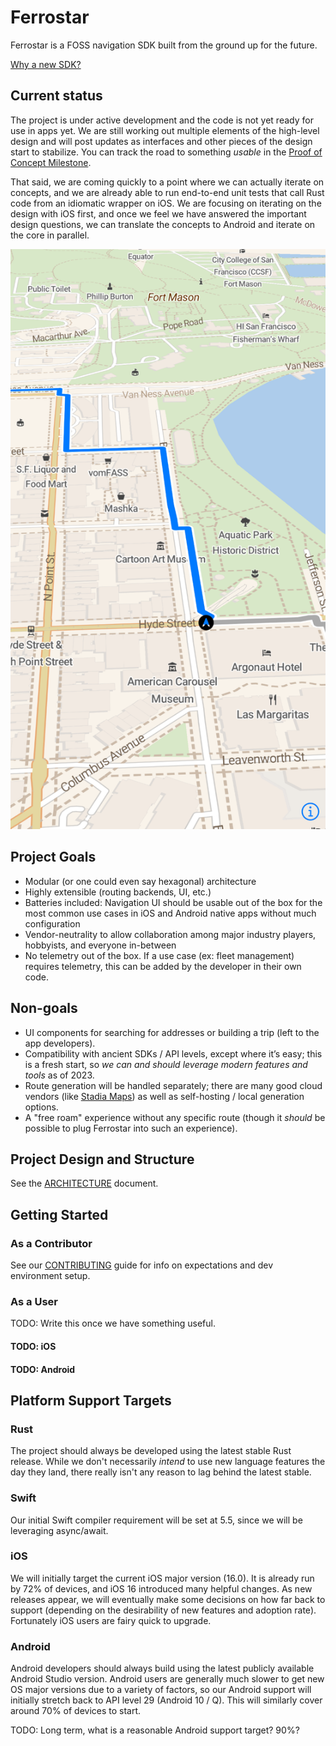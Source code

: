 # Ferrostar

Ferrostar is a FOSS navigation SDK built from the ground up for the future.

[Why a new SDK?](https://stadiamaps.notion.site/Next-Gen-Navigation-SDK-f16f987bfa5a455296b0671636033cdb)

## Current status

The project is under active development and the code is not yet ready for use in apps yet.
We are still working out multiple elements of the high-level design and will post updates as interfaces and other
pieces of the design start to stabilize. You can track the road to something _usable_ in the
[Proof of Concept Milestone](https://github.com/stadiamaps/ferrostar/milestone/1).

That said, we are coming quickly to a point where we can actually iterate on concepts, and we are already able
to run end-to-end unit tests that call Rust code from an idiomatic wrapper on iOS. We are focusing on
iterating on the design with iOS first, and once we feel we have answered the important design questions,
we can translate the concepts to Android and iterate on the core in parallel.

![A screenshot of the current status](screenshot.png)

## Project Goals

- Modular (or one could even say hexagonal) architecture
- Highly extensible (routing backends, UI, etc.)
- Batteries included: Navigation UI should be usable out of the box for the most common use cases in iOS and Android native apps without much configuration
- Vendor-neutrality to allow collaboration among major industry players, hobbyists, and everyone in-between
- No telemetry out of the box. If a use case (ex: fleet management) requires telemetry, this can be added by the developer in their own code.

## Non-goals

- UI components for searching for addresses or building a trip (left to the app developers).
- Compatibility with ancient SDKs / API levels, except where it’s easy; this is a fresh start, so *we can and should leverage modern features and tools* as of 2023.
- Route generation will be handled separately; there are many good cloud vendors (like [Stadia Maps](https://stadiamaps.com/products/navigation-routing/)) as well as self-hosting / local generation options.
- A "free roam" experience without any specific route (though it *should* be possible to plug Ferrostar into such an experience).

## Project Design and Structure

See the [ARCHITECTURE](ARCHITECTURE.md) document.

## Getting Started

### As a Contributor

See our [CONTRIBUTING](CONTRIBUTING.md) guide for info on expectations and dev environment setup.

### As a User

TODO: Write this once we have something useful.

#### TODO: iOS

#### TODO: Android

## Platform Support Targets

### Rust

The project should always be developed using the latest stable Rust release. While we don't necessarily
*intend* to use new language features the day they land, there really isn't any reason to lag behind the latest
stable.

### Swift

Our initial Swift compiler requirement will be set at 5.5, since we will be leveraging async/await.

### iOS

We will initially target the current iOS major version (16.0). It is already run by 72% of devices, and iOS 16 introduced many helpful changes.
As new releases appear, we will eventually make some decisions on how far back to support (depending on the desirability
of new features and adoption rate). Fortunately iOS users are fairy quick to upgrade.

### Android

Android developers should always build using the latest publicly available Android Studio version.
Android users are generally much slower to get new OS major versions due to a variety of factors, so
our Android support will initially stretch back to API level 29 (Android 10 / Q). This will similarly cover around 70%
of devices to start.

TODO: Long term, what is a reasonable Android support target? 90%?

